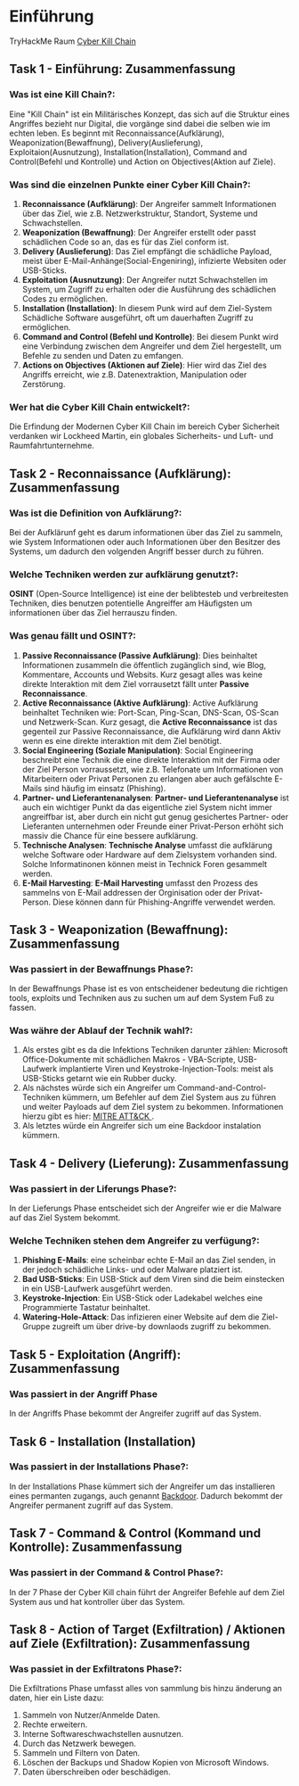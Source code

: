 # Einführung
TryHackMe Raum [Cyber Kill Chain](https://tryhackme.com/room/cyberkillchainzmt)  

## Task 1 - Einführung: Zusammenfassung
### Was ist eine Kill Chain?:  
Eine "Kill Chain" ist ein Militärisches Konzept, das sich auf die Struktur eines Angriffes bezieht nur Digital, die vorgänge sind dabei die selben wie im echten leben. Es beginnt mit Reconnaissance(Aufklärung), Weaponization(Bewaffnung), Delivery(Auslieferung), Exploitaion(Ausnutzung), Installation(Installation), Command and Control(Befehl und Kontrolle) und Action on Objectives(Aktion auf Ziele).


### Was sind die einzelnen Punkte einer Cyber Kill Chain?:
1. **Reconnaissance (Aufklärung)**: Der Angreifer sammelt Informationen über das Ziel, wie z.B. Netzwerkstruktur, Standort, Systeme und Schwachstellen.
2. **Weaponization (Bewaffnung)**: Der Angreifer erstellt oder passt schädlichen Code so an, das es für das Ziel conform ist.
3. **Delivery (Auslieferung)**: Das Ziel empfängt die schädliche Payload, meist über E-Mail-Anhänge(Social-Engeniring), infizierte Websiten oder USB-Sticks.
4. **Exploitation (Ausnutzung)**: Der Angreifer nutzt Schwachstellen im System, um Zugriff zu erhalten oder die Ausführung des schädlichen Codes zu ermöglichen.
5. **Installation (Installation)**: In diesem Punk wird auf dem Ziel-System Schädliche Software ausgeführt, oft um dauerhaften Zugriff zu ermöglichen.
6. **Command and Control (Befehl und Kontrolle)**: Bei diesem Punkt wird eine Verbindung zwischen dem Angreifer und dem Ziel hergestellt, um Befehle zu senden und Daten zu emfangen.
7. **Actions on Objectives (Aktionen auf Ziele)**: Hier wird das Ziel des Angriffs erreicht, wie z.B. Datenextraktion, Manipulation oder Zerstörung.

### Wer hat die Cyber Kill Chain entwickelt?:
Die Erfindung der Modernen Cyber Kill Chain im bereich Cyber Sicherheit verdanken wir Lockheed Martin, ein globales Sicherheits- und Luft- und Raumfahrtunternehme.

## Task 2 - Reconnaissance (Aufklärung): Zusammenfassung
### Was ist die Definition von Aufklärung?:
Bei der Aufklärunf geht es darum informationen über das Ziel zu sammeln, wie System Informationen oder auch Informationen über den Besitzer des Systems, um dadurch den volgenden Angriff besser durch zu führen.

### Welche Techniken werden zur aufklärung genutzt?:
**OSINT** (Open-Source Intelligence) ist eine der belibtesteb und verbreitesten Techniken, dies benutzen potentielle Angreiffer am Häufigsten um informationen über das Ziel herrauszu finden.   

### Was genau fällt und OSINT?:
1. **Passive Reconnaissance (Passive Aufklärung)**: Dies beinhaltet Informationen zusammeln die öffentlich zugänglich sind, wie Blog, Kommentare, Accounts und Websits. Kurz gesagt alles was keine direkte Interaktion mit dem Ziel vorrausetzt fällt unter **Passive Reconnaissance**.
2. **Active Reconnaissance (Aktive Aufklärung)**: Active Aufklärung beinhaltet Techniken wie: Port-Scan, Ping-Scan, DNS-Scan, OS-Scan und Netzwerk-Scan. Kurz gesagt, die **Active Reconnaissance** ist das gegenteil zur Passive Reconnaissance, die Aufklärung wird dann Aktiv wenn es eine direkte interaktion mit dem Ziel benötigt.
3. **Social Engineering (Soziale Manipulation)**: Social Engineering beschreibt eine Technik die eine direkte Interaktion mit der Firma oder der Ziel Person vorraussetzt, wie z.B. Telefonate um Informationen von Mitarbeitern oder Privat Personen zu erlangen aber auch gefälschte E-Mails sind häufig im einsatz (Phishing).
4. **Partner- und Lieferantenanalysen**: **Partner- und Lieferantenanalyse** ist auch ein wichtiger Punkt da das eigentliche ziel System nicht immer angreiffbar ist, aber durch ein nicht gut genug gesichertes Partner- oder Lieferanten unternehmen oder Freunde einer Privat-Person erhöht sich massiv die Chance für eine bessere aufklärung.
5. **Technische Analysen**: **Technische Analyse** umfasst die aufklärung welche Software oder Hardware auf dem Zielsystem vorhanden sind. Solche Informatinonen können meist in Technick Foren gesammelt werden.
6. **E-Mail Harvesting**: **E-Mail Harvesting** umfasst den Prozess des sammelns von E-Mail addressen der Orginisation oder der Privat-Person. Diese können dann für Phishing-Angriffe verwendet werden.

## Task 3 - Weaponization (Bewaffnung): Zusammenfassung
### Was passiert in der Bewaffnungs Phase?:
In der Bewaffnungs Phase ist es von entscheidener bedeutung die richtigen tools, exploits und Techniken aus zu suchen um auf dem System Fuß zu fassen.

### Was währe der Ablauf der Technik wahl?:
1. Als erstes gibt es da die Infektions Techniken       darunter zählen: Microsoft Office-Dokumente mit schädlichen Makros - VBA-Scripte, USB-Laufwerk implantierte Viren und Keystroke-Injection-Tools: meist als USB-Sticks getarnt wie ein Rubber ducky.
2. Als nächstes würde sich ein Angreifer um  Command-and-Control-Techniken kümmern, um Befehler auf dem Ziel System aus zu führen und weiter Payloads auf dem Ziel system zu bekommen. Informationen hierzu gibt es hier: [MITRE ATT&CK ](https://attack.mitre.org/tactics/TA0011/).
3. Als letztes würde ein Angreifer sich um eine Backdoor instalation kümmern.

## Task 4 - Delivery (Lieferung): Zusammenfassung
### Was passiert in der Liferungs Phase?:
In der Lieferungs Phase entscheidet sich der Angreifer wie er die Malware auf das Ziel System bekommt.

### Welche Techniken stehen dem Angreifer zu verfügung?:
1. **Phishing E-Mails**: eine scheinbar echte E-Mail an das Ziel senden, in der jedoch schädliche Links- und oder Malware platziert ist.
2. **Bad USB-Sticks**: Ein USB-Stick auf dem Viren sind die beim einstecken in ein USB-Laufwerk ausgeführt werden.
3. **Keystroke-Injection**: Ein USB-Stick oder Ladekabel welches eine Programmierte Tastatur beinhaltet.
4. **Watering-Hole-Attack**: Das infizieren einer Website auf dem die Ziel-Gruppe zugreift um über drive-by downlaods zugriff zu bekommen.

## Task 5 - Exploitation (Angriff): Zusammenfassung
### Was passiert in der Angriff Phase
In der Angriffs Phase bekommt der Angreifer zugriff auf das System.

## Task 6 - Installation (Installation)
### Was passiert in der Installations Phase?:
In der Installations Phase kümmert sich der Angreifer um das installieren eines permanten zugangs, auch genannt [Backdoor](https://www.trendmicro.com/vinfo/us/security/definition/backdoor). Dadurch bekommt der Angreifer permanent zugriff auf das System.

## Task 7 - Command & Control (Kommand und Kontrolle): Zusammenfassung
### Was passiert in der Command & Control Phase?:
In der 7 Phase der Cyber Kill chain führt der Angreifer Befehle auf dem Ziel System aus und hat kontroller über das System.

## Task 8 - Action of Target (Exfiltration) / Aktionen auf Ziele (Exfiltration): Zusammenfassung
### Was passiet in der Exfiltratons Phase?:
Die Exfiltrations Phase umfasst alles von sammlung bis hinzu änderung an daten, hier ein Liste dazu:
1. Sammeln von Nutzer/Anmelde Daten.
2. Rechte erweitern.
3. Interne Softwareschwachstellen ausnutzen.
4. Durch das Netzwerk bewegen.
5. Sammeln und Filtern von Daten.
6. Löschen der Backups und Shadow Kopien von Microsoft Windows.
7. Daten überschreiben oder beschädigen.
